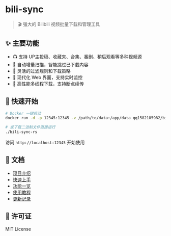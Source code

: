 # bili-sync

> 🎬 强大的 Bilibili 视频批量下载和管理工具

## ✨ 主要功能

- 📺 支持 UP主投稿、收藏夹、合集、番剧、稍后观看等多种视频源
- 🔄 自动增量扫描，智能跳过已下载内容
- 🎯 灵活的过滤规则和下载策略
- 📱 现代化 Web 界面，支持实时监控
- 🚀 高性能多线程下载，支持断点续传

## 🚀 快速开始

```bash
# Docker 一键启动
docker run -d -p 12345:12345 -v /path/to/data:/app/data qq1582185982/bili-sync

# 或下载二进制文件直接运行
./bili-sync-rs
```

访问 `http://localhost:12345` 开始使用

## 📖 文档

- [项目介绍](./introduction.md)
- [快速上手](./quick-start.md)
- [功能一览](./features.md)
- [使用教程](./usage.md)
- [更新记录](./changelog.md)

## 📝 许可证

MIT License